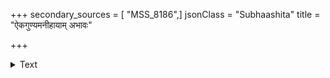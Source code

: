 +++
secondary_sources = [ "MSS_8186",]
jsonClass = "Subhaashita"
title = "ऐकगुण्यमनीहायाम् अभावः"

+++

<details><summary>Text</summary>

ऐकगुण्यमनीहायाम् अभावः कर्मणां फलम्।  
अथ द्वैगुण्यमीहायां फलं भवति वा न वा॥
</details>
